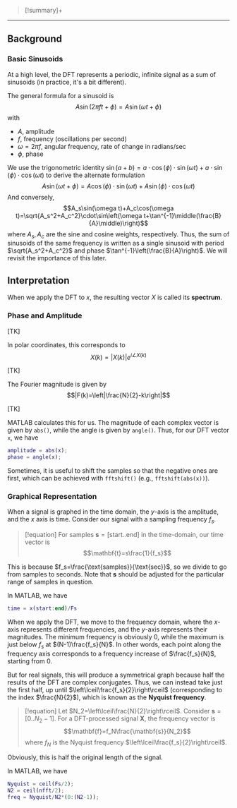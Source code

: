 >[!summary]+

---

## Background

### Basic Sinusoids

At a high level, the DFT represents a periodic, infinite signal as a sum of sinusoids (in practice, it's a bit different).

The general formula for a sinusoid is
$$A\sin(2\pi f t+\phi)=A\sin(\omega t+\phi)$$
with
- $A$, amplitude
- $f$, frequency (oscillations per second)
- $\omega=2\pi f$, angular frequency, rate of change in radians/sec
- $\phi$, phase

We use the trigonometric identity $\sin(a+b)=a\cdot\cos(\phi)\cdot\sin(\omega t)+a\cdot\sin(\phi)\cdot\cos(\omega t)$ to derive the alternate formulation
$$A\sin(\omega t+\phi)=A\cos(\phi)\cdot\sin(\omega t)+A\sin(\phi)\cdot\cos(\omega t)$$
And conversely,
$$A_s\sin(\omega t)+A_c\cos(\omega t)=\sqrt{A_s^2+A_c^2}\cdot\sin\left(\omega t+\tan^{-1}\middle(\frac{B}{A}\middle)\right)$$
where $A_s, A_c$ are the sine and cosine weights, respectively. Thus, the sum of sinusoids of the same frequency is written as a single sinusoid with period $\sqrt{A_s^2+A_c^2}$ and phase $\tan^{-1}\left(\frac{B}{A}\right)$. We will revisit the importance of this later.

## Interpretation

When we apply the DFT to $x$, the resulting vector $X$ is called its **spectrum**.

### Phase and Amplitude

[TK]

In polar coordinates, this corresponds to
$$X(k)=|X(k)|e^{i\angle X(k)}$$

[TK]

The Fourier magnitude is given by
$$|F(k)=\left|\frac{N}{2}-k\right|$$

[TK]

MATLAB calculates this for us. The magnitude of each complex vector is given by `abs()`, while the angle is given by `angle()`. Thus, for our DFT vector `x`, we have

```matlab
amplitude = abs(x);
phase = angle(x);
```

Sometimes, it is useful to shift the samples so that the negative ones are first, which can be achieved with `fftshift()` (e.g., `fftshift(abs(x))`). 

### Graphical Representation

When a signal is graphed in the time domain, the $y$-axis is the amplitude, and the $x$ axis is time. Consider our signal with a sampling frequency $f_s$. 

>[!equation]
For samples $\mathbf{s}=[\text{start}..\text{end}]$ in the time-domain, our time vector is 
$$\mathbf{t}=s\frac{1}{f_s}$$

This is because $f_s=\frac{\text{samples}}{\text{sec}}$, so we divide to go from samples to seconds. Note that $\mathbf{s}$ should be adjusted for the particular range of samples in question.

In MATLAB, we have

```matlab
time = x(start:end)/Fs
```

When we apply the DFT, we move to the frequency domain, where the $x$-axis represents different frequencies, and the $y$-axis represents their magnitudes. The minimum frequency is obviously 0, while the maximum is just below $f_s$ at $(N-1)\frac{f_s}{N}$. In other words, each point along the frequency axis corresponds to a frequency increase of $\frac{f_s}{N}$, starting from 0. 

But for real signals, this will produce a symmetrical graph because half the results of the DFT are complex conjugates. Thus, we can instead take just the first half, up until $\left\lceil\frac{f_s}{2}\right\rceil$ (corresponding to the index $\frac{N}{2}$), which is known as the **Nyquist frequency**.

>[!equation]
>Let $N_2=\left\lceil\frac{N}{2}\right\rceil$. Consider $\mathbf{s}=[0..N_2-1]$. For a DFT-processed signal $\mathbf{X}$, the frequency vector is
>$$\mathbf{f}=f_N\frac{\mathbf{s}}{N_2}$$
>where $f_N$ is the Nyquist frequency $\left\lceil\frac{f_s}{2}\right\rceil$.

Obviously, this is half the original length of the signal.

In MATLAB, we have

```matlab
Nyquist = ceil(Fs/2);
N2 = ceil(nfft/2);
freq = Nyquist/N2*(0:(N2-1));
```